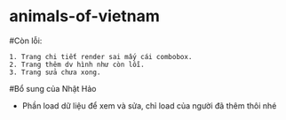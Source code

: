 # animals-of-vietnam


#Còn lỗi:

    1. Trang chi tiết render sai mấy cái combobox.
    2. Trang thêm dv hình như còn lỗi.
    3. Trang sửa chưa xong.
    
#Bổ sung của Nhật Hảo
- Phần load dữ liệu để xem và sửa, chỉ load của người đã thêm thôi nhé
